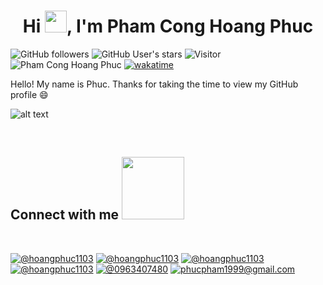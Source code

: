 
<h1 align="center">Hi <img src="https://media.giphy.com/media/hvRJCLFzcasrR4ia7z/giphy.gif" width="35">, I'm Pham Cong Hoang Phuc</h1>

![GitHub followers](https://img.shields.io/github/followers/hoangphuc1103style=social) ![GitHub User's stars](https://img.shields.io/github/stars/hoangphuc1103?style=social) ![Visitor](https://visitor-badge.laobi.icu/badge?page_id=hoangphuc1103.repoName) <img src="https://komarev.com/ghpvc/?username=hoangphuc1103" alt="Pham Cong Hoang Phuc"
 />  [![wakatime](https://wakatime.com/badge/user/dc5cfdb3-6add-4eb5-ad7d-93869a69b978.svg)](https://wakatime.com/@dc5cfdb3-6add-4eb5-ad7d-93869a69b978)


Hello! My name is Phuc. Thanks for taking the time to view my GitHub profile 😄

![alt text](https://media.giphy.com/media/13HBDT4QSTpveU/giphy.gif)

<br>

<h2> Connect with me <img src='https://raw.githubusercontent.com/ShahriarShafin/ShahriarShafin/main/Assets/handshake.gif' width="100px"> </h2>

<br>

[![@hoangphuc1103](https://img.icons8.com/fluency/48/000000/instagram-new.png "@_hoangphuc1103_")](https://www.instagram.com/_hoangphuc1103_/)
[![@hoangphuc1103](https://img.icons8.com/fluency/48/000000/facebook.png "@phucpham99")](https://www.facebook.com/phucpham99/) 
[![@hoangphuc1103](https://img.icons8.com/fluency/48/000000/linkedin.png "@phamconghoangphuc")](https://www.linkedin.com/in/phamconghoangphuc/) 
[![@hoangphuc1103](https://img.icons8.com/fluency/48/000000/twitter-squared.png "@HoangPhuc1105")](https://twitter.com/HoangPhuc1105) 
[![@0963407480](https://img.icons8.com/fluency/48/000000/phone-disconnected.png "@0963407480")](tel:0963407480) 
[![phucpham1999@gmail.com](https://img.icons8.com/fluency/48/000000/apple-mail.png "phucpham1999@gmail.com")](phucpham1999@gmail.com)

<br>